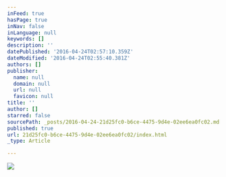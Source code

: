 ```yaml
---
inFeed: true
hasPage: true
inNav: false
inLanguage: null
keywords: []
description: ''
datePublished: '2016-04-24T02:57:10.359Z'
dateModified: '2016-04-24T02:55:40.381Z'
authors: []
publisher:
  name: null
  domain: null
  url: null
  favicon: null
title: ''
author: []
starred: false
sourcePath: _posts/2016-04-24-21d25fc0-b6ce-4475-9d4e-02ee6ea0fc02.md
published: true
url: 21d25fc0-b6ce-4475-9d4e-02ee6ea0fc02/index.html
_type: Article

---
```

![](https://the-grid-user-content.s3-us-west-2.amazonaws.com/8de47a59-6376-4446-aae6-6fbddbca59ea.jpg)